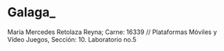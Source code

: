 # Galaga_
Maria Mercedes Retolaza Reyna; Carne: 16339 // Plataformas Móviles y Vídeo Juegos, Sección: 10. Laboratorio no.5 
